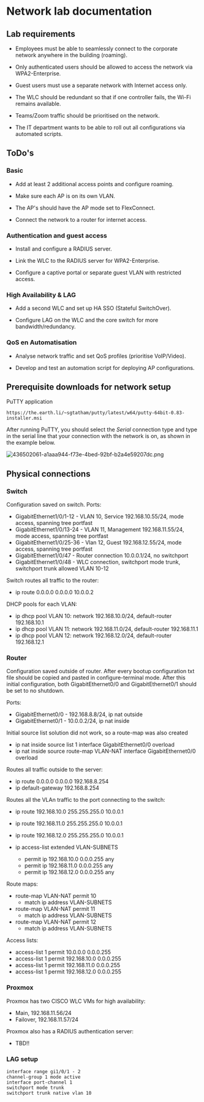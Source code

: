# Network lab documentation
## Lab requirements

 - Employees must be able to seamlessly connect to the corporate network anywhere in the building (roaming).

- Only authenticated users should be allowed to access the network via WPA2-Enterprise.

- Guest users must use a separate network with Internet access only.

- The WLC should be redundant so that if one controller fails, the Wi-Fi remains available.

- Teams/Zoom traffic should be prioritised on the network.

- The IT department wants to be able to roll out all configurations via automated scripts.



## ToDo's
### Basic

- Add at least 2 additional access points and configure roaming.

- Make sure each AP is on its own VLAN.

- The AP's should have the AP mode set to FlexConnect.

- Connect the network to a router for internet access.
### Authentication and guest access

- Install and configure a RADIUS server.

- Link the WLC to the RADIUS server for WPA2-Enterprise.

- Configure a captive portal or separate guest VLAN with restricted access.
### High Availability & LAG

- Add a second WLC and set up HA SSO (Stateful SwitchOver).

- Configure LAG on the WLC and the core switch for more bandwidth/redundancy.
### QoS en Automatisation

- Analyse network traffic and set QoS profiles (prioritise VoIP/Video).

- Develop and test an automation script for deploying AP configurations.



 ## Prerequisite downloads for network setup
PuTTY application
```
https://the.earth.li/~sgtatham/putty/latest/w64/putty-64bit-0.83-installer.msi
```
After running PuTTY, you should select the _Serial_ connection type and type in the serial line that your connection with the network is on, as shown in the example below.


![436502061-a1aaa944-f73e-4bed-92bf-b2a4e59207dc.png](attachment:436502061-a1aaa944-f73e-4bed-92bf-b2a4e59207dc.png)




## Physical connections

### Switch
Configuration saved on switch.
Ports:
- GigabitEthernet1/0/1-12 - VLAN 10, Service 192.168.10.55/24, mode access, spanning tree portfast
- GigabitEthernet1/0/13-24 - VLAN 11, Management 192.168.11.55/24, mode access, spanning tree portfast
- GigabitEthernet1/0/25-36 - Vlan 12, Guest 192.168.12.55/24, mode access, spanning tree portfast
- GigabitEthernet1/0/47 - Router connection 10.0.0.1/24, no switchport
- GigabitEthernet1/0/48 - WLC connection, switchport mode trunk, switchport trunk allowed VLAN 10-12

Switch routes all traffic to the router:
- ip route 0.0.0.0 0.0.0.0 10.0.0.2

DHCP pools for each VLAN:
- ip dhcp pool VLAN 10: network 192.168.10.0/24, default-router 192.168.10.1
- ip dhcp pool VLAN 11: network 192.168.11.0/24, default-router 192.168.11.1
- ip dhcp pool VLAN 12: network 192.168.12.0/24, default-router 192.168.12.1


### Router
Configuration saved outside of router. After every bootup configuration txt file should be copied and pasted in configure-terminal mode.
After this initial configuration, both GigabitEthernet0/0 and GigabitEthernet0/1 should be set to no shutdown.

Ports:
- GigabitEthernet0/0 - 192.168.8.8/24, ip nat outside
- GigabitEthernet0/1 - 10.0.0.2/24, ip nat inside

Initial source list solution did not work, so a route-map was also created
- ip nat inside source list 1 interface GigabitEthernet0/0 overload
- ip nat inside source route-map VLAN-NAT interface GigabitEthernet0/0 overload

Routes all traffic outside to the server:
- ip route 0.0.0.0 0.0.0.0 192.168.8.254
- ip default-gateway 192.168.8.254

Routes all the VLAn traffic to the port connecting to the switch:
- ip route 192.168.10.0 255.255.255.0 10.0.0.1
- ip route 192.168.11.0 255.255.255.0 10.0.0.1
- ip route 192.168.12.0 255.255.255.0 10.0.0.1

- ip access-list extended VLAN-SUBNETS
    - permit ip 192.168.10.0 0.0.0.255 any
    - permit ip 192.168.11.0 0.0.0.255 any
    - permit ip 192.168.12.0 0.0.0.255 any

Route maps:
- route-map VLAN-NAT permit 10
    - match ip address VLAN-SUBNETS
- route-map VLAN-NAT permit 11
    - match ip address VLAN-SUBNETS
- route-map VLAN-NAT permit 12
    - match ip address VLAN-SUBNETS

Access lists:
- access-list 1 permit 10.0.0.0 0.0.0.255
- access-list 1 permit 192.168.10.0 0.0.0.255
- access-list 1 permit 192.168.11.0 0.0.0.255
- access-list 1 permit 192.168.12.0 0.0.0.255


### Proxmox
Proxmox has two CISCO WLC VMs for high availability:
- Main, 192.168.11.56/24
- Failover, 192.168.11.57/24

Proxmox also has a RADIUS authentication server:
- TBD!!
### LAG setup
``` WLC console
interface range gi1/0/1 - 2
channel-group 1 mode active
interface port-channel 1
switchport mode trunk
switchport trunk native vlan 10
```